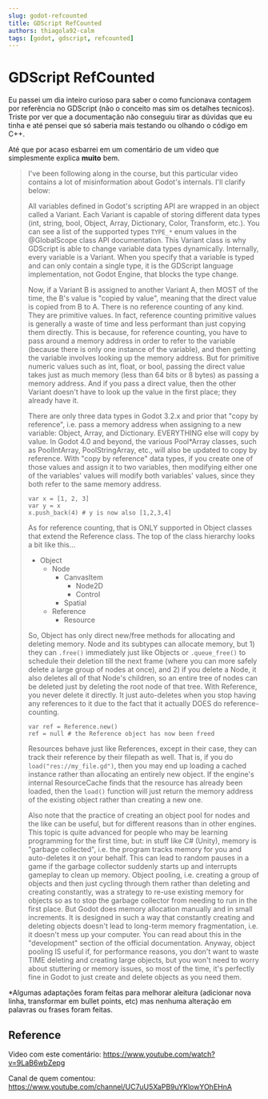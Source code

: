 ```yaml
---
slug: godot-refcounted
title: GDScript RefCounted
authors: thiagola92-calm
tags: [godot, gdscript, refcounted]
---
```


# GDScript RefCounted

Eu passei um dia inteiro curioso para saber o como funcionava contagem por referência no GDScript (não o conceito mas sim os detalhes tecnicos). Triste por ver que a documentação não conseguiu tirar as dúvidas que eu tinha e até pensei que só saberia mais testando ou olhando o código em C++.

Até que por acaso esbarrei em um comentário de um video que simplesmente explica **muito** bem.


> I've been following along in the course, but this particular video contains a lot of misinformation about Godot's internals. I'll clarify below:
> 
> All variables defined in Godot's scripting API are wrapped in an object called a Variant. Each Variant is capable of storing different data types (int, string, bool, Object, Array, Dictionary, Color, Transform, etc.). You can see a list of the supported types `TYPE_*` enum values in the @GlobalScope class API documentation. This Variant class is why GDScript is able to change variable data types dynamically. Internally, every variable is a Variant. When you specify that a variable is typed and can only contain a single type, it is the GDScript language implementation, not Godot Engine, that blocks the type change.
> 
> Now, if a Variant B is assigned to another Variant A, then MOST of the time, the B's value is "copied by value", meaning that the direct value is copied from B to A. There is no reference counting of any kind. They are primitive values. In fact, reference counting primitive values is generally a waste of time and less performant than just copying them directly. This is because, for reference counting, you have to pass around a memory address in order to refer to the variable (because there is only one instance of the variable), and then getting the variable involves looking up the memory address. But for primitive numeric values such as int, float, or bool, passing the direct value takes just as much memory (less than 64 bits or 8 bytes) as passing a memory address. And if you pass a direct value, then the other Variant doesn't have to look up the value in the first place; they already have it.
> 
> There are only three data types in Godot 3.2.x and prior that "copy by reference", i.e. pass a memory address when assigning to a new variable: Object, Array, and Dictionary. EVERYTHING else will copy by value. In Godot 4.0 and beyond, the various Pool*Array classes, such as PoolIntArray, PoolStringArray, etc., will also be updated to copy by reference. With "copy by reference" data types, if you create one of those values and assign it to two variables, then modifying either one of the variables' values will modify both variables' values, since they both refer to the same memory address.
> 
> ```
> var x = [1, 2, 3]
> var y = x
> x.push_back(4) # y is now also [1,2,3,4]
> ```
> 
> As for reference counting, that is ONLY supported in Object classes that extend the Reference class. The top of the class hierarchy looks a bit like this...
> 
> - Object  
>   - Node  
>     - CanvasItem  
>       - Node2D  
>       - Control  
>     - Spatial  
>   - Reference  
>     - Resource  
> 
> So, Object has only direct new/free methods for allocating and deleting memory. Node and its subtypes can allocate memory, but 1) they can `.free()` immediately just like Objects or `.queue_free()` to schedule their deletion till the next frame (where you can more safely delete a large group of nodes at once), and 2) if you delete a Node, it also deletes all of that Node's children, so an entire tree of nodes can be deleted just by deleting the root node of that tree. With Reference, you never delete it directly. It just auto-deletes when you stop having any references to it due to the fact that it actually DOES do reference-counting.
> 
> ```
> var ref = Reference.new()
> ref = null # the Reference object has now been freed
> ```
> 
> Resources behave just like References, except in their case, they can track their reference by their filepath as well. That is, if you do `load("res://my_file.gd")`, then you may end up loading a cached instance rather than allocating an entirely new object. If the engine's internal ResourceCache finds that the resource has already been loaded, then the `load()` function will just return the memory address of the existing object rather than creating a new one.
> 
> Also note that the practice of creating an object pool for nodes and the like can be useful, but for different reasons than in other engines. This topic is quite advanced for people who may be learning programming for the first time, but: in stuff like C# (Unity), memory is "garbage collected", i.e. the program tracks memory for you and auto-deletes it on your behalf. This can lead to random pauses in a game if the garbage collector suddenly starts up and interrupts gameplay to clean up memory. Object pooling, i.e. creating a group of objects and then just cycling through them rather than deleting and creating constantly, was a strategy to re-use existing memory for objects so as to stop the garbage collector from needing to run in the first place. But Godot does memory allocation manually and in small increments. It is designed in such a way that constantly creating and deleting objects doesn't lead to long-term memory fragmentation, i.e. it doesn't mess up your computer. You can read about this in the "development" section of the official documentation. Anyway, object pooling IS useful if, for performance reasons, you don't want to waste TIME deleting and creating large objects, but you won't need to worry about stuttering or memory issues, so most of the time, it's perfectly fine in Godot to just create and delete objects as you need them.

*Algumas adaptações foram feitas para melhorar aleitura (adicionar nova linha, transformar em bullet points, etc) mas nenhuma alteração em palavras ou frases foram feitas.

## Reference

Video com este comentário: https://www.youtube.com/watch?v=9LaB6wbZepg  

Canal de quem comentou: https://www.youtube.com/channel/UC7uU5XaPB9uYKlowYOhEHnA  

